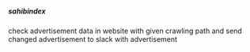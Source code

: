 ##### sahibindex
check advertisement data in website with given crawling path and send changed advertisement to slack with advertisement
